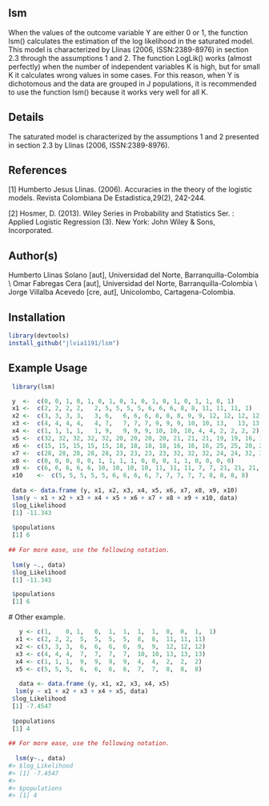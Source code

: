 lsm
---

 When the values of the outcome variable Y are either 0 or 1, the function lsm() calculates the estimation of the log likelihood in the saturated model. This model is characterized by Llinas (2006, ISSN:2389-8976) in section 2.3 through the assumptions 1 and 2. The function LogLik() works (almost perfectly) when the number of independent variables K is high, but for small K it calculates wrong values in some cases. For this reason, when Y is dichotomous and the data are grouped in J populations, it is recommended to use the function lsm() because it works very well for all K.

Details
-------

The saturated model is characterized by the assumptions 1 and 2 presented in section 2.3 by Llinas (2006, ISSN:2389-8976).

References
----------

\[1\] Humberto Jesus Llinas. (2006). Accuracies in the theory of the logistic models. Revista Colombiana De Estadistica,29(2), 242-244.

\[2\] Hosmer, D. (2013). Wiley Series in Probability and Statistics Ser. : Applied Logistic Regression (3). New York: John Wiley & Sons, Incorporated.

Author(s)
---------

Humberto Llinas Solano \[aut\], Universidad del Norte, Barranquilla-Colombia \\ Omar Fabregas Cera \[aut\], Universidad del Norte, Barranquilla-Colombia \\ Jorge Villalba Acevedo \[cre, aut\], Unicolombo, Cartagena-Colombia.

Installation
------------

``` r
library(devtools)
install_github("jlvia1191/lsm")

```

Example Usage
-------------

``` r
 library(lsm)

 y  <-  c(0, 0, 1, 0, 1, 0, 1, 0, 1, 0, 1, 0, 1, 0, 1, 1, 0, 1)
 x1 <-  c(2, 2, 2, 2,   2, 5, 5, 5, 5, 6, 6, 6, 8, 8, 11, 11, 11, 1)
 x2 <-  c(3, 3, 3, 3,   3, 6,   6, 6, 6, 8, 8, 8, 9, 9, 12, 12, 12, 12)
 x3 <-  c(4, 4, 4, 4,   4, 7,   7, 7, 7, 9, 9, 9, 10, 10, 13,   13, 13, 13)
 x4 <-  c(1, 1, 1, 1,   1, 9,   9, 9, 9, 10, 10, 10, 4, 4, 2, 2, 2, 2)
 x5 <-  c(32, 32, 32, 32, 32, 20, 20, 20, 20, 21, 21, 21, 19, 19, 16, 16, 16, 16)
 x6 <-  c(15, 15, 15, 15, 15, 18, 18, 18, 18, 16, 16, 16, 25, 25, 20, 20, 20, 20)
 x7 <-  c(28, 28, 28, 28, 28, 23, 23, 23, 23, 32, 32, 32, 24, 24, 32, 32, 32, 32)
 x8 <-  c(0, 0, 0, 0, 0, 1, 1, 1, 1, 0, 0, 0, 1, 1, 0, 0, 0, 0)
 x9 <-  c(6, 6, 6, 6, 6, 10, 10, 10, 10, 11, 11, 11, 7, 7, 21, 21, 21, 21)
 x10    <-  c(5, 5, 5, 5, 5, 6, 6, 6, 6, 7, 7, 7, 7, 7, 8, 8, 8, 8)
 
 data <- data.frame (y, x1, x2, x3, x4, x5, x6, x7, x8, x9, x10)
 lsm(y ~ x1 + x2 + x3 + x4 + x5 + x6 + x7 + x8 + x9 + x10, data)
 $log_Likelihood
 [1] -11.343
 
 $populations
 [1] 6
 
## For more ease, use the following notation.
 
 lsm(y ~., data)
 $log_Likelihood
 [1] -11.343

 $populations
 [1] 6
```

\# Other example.

``` r
   y <- c(1,    0, 1,   0,  1,  1,  1,  1,  0,  0,  1,  1)
  x1 <- c(2, 2, 2,  5,  5,  5,  5,  8,  8,  11, 11, 11)
  x2 <- c(3, 3, 3,  6,  6,  6,  6,  9,  9,  12, 12, 12)
  x3 <- c(4, 4, 4,  7,  7,  7,  7,  10, 10, 13, 13, 13)
  x4 <- c(1, 1, 1,  9,  9,  9,  9,  4,  4,  2,  2,  2)
  x5 <- c(5, 5, 5,  6,  6,  6,  6,  7,  7,  8,  8,  8)
 
   data <- data.frame (y, x1, x2, x3, x4, x5) 
  lsm(y ~ x1 + x2 + x3 + x4 + x5, data)
 $log_Likelihood
 [1] -7.4547
 
 $populations
 [1] 4
  
## For more ease, use the following notation.
  
  lsm(y~., data)
#> $log_Likelihood
#> [1] -7.4547
#> 
#> $populations
#> [1] 4
```
